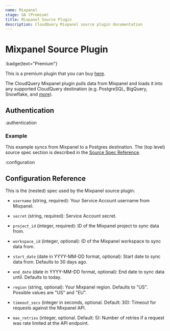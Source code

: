 ```yaml
---
name: Mixpanel
stage: GA (Premium)
title: Mixpanel Source Plugin
description: CloudQuery Mixpanel source plugin documentation
---
```

# Mixpanel Source Plugin

:badge{text="Premium"}

This is a premium plugin that you can buy [here](/integrations/mixpanel).

The CloudQuery Mixpanel plugin pulls data from Mixpanel and loads it into any supported CloudQuery destination (e.g. PostgreSQL, BigQuery, Snowflake, and [more](/docs/plugins/destinations/overview)).

## Authentication

:authentication

### Example

This example syncs from Mixpanel to a Postgres destination. The (top level) source spec section is described in the [Source Spec Reference](/docs/reference/source-spec).

:configuration

## Configuration Reference

This is the (nested) spec used by the Mixpanel source plugin:

- `username` (string, required):
  Your Service Account username from Mixpanel.

- `secret` (string, required):
  Service Account secret.

- `project_id` (integer, required):
  ID of the Mixpanel project to sync data from.

- `workspace_id` (integer, optional):
  ID of the Mixpanel workspace to sync data from.

- `start_date` (date in YYYY-MM-DD format, optional):
  Start date to sync data from. Defaults to 30 days ago.

- `end_date` (date in YYYY-MM-DD format, optional):
  End date to sync data until. Defaults to today.

- `region` (string, optional):
  Your Mixpanel region. Defaults to "US". Possible values are "US" and "EU".

- `timeout_secs` (integer in seconds, optional. Default: 30):
  Timeout for requests against the Mixpanel API.

- `max_retries` (integer, optional. Default: 5):
  Number of retries if a request was rate limited at the API endpoint.
